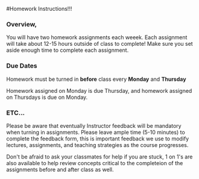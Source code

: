 #Homework Instructions!!!

### Overview, 

You will have two homework assignments each weeek. Each assignment will take about 12-15 hours outside of class to complete! Make sure you set aside enough time to complete each assignment. 

### Due Dates

Homework must be turned in **before** class every **Monday** and **Thursday**

Homework assigned on Monday is due Thursday, and homework assigned on Thursdays is due on Monday. 

### ETC...

Please be aware that eventually Instructor feedback will be mandatory when turning in assignments. Please leave ample time (5-10 minutes) to complete the feedback form, this is important feedback we use to modify lectures, assignments, and teaching strategies as the course progresses. 

Don't be afraid to ask your classmates for help if you are stuck, 1 on 1's are also available to help review concepts critical to the completeion of the assignments before and after class as well. 